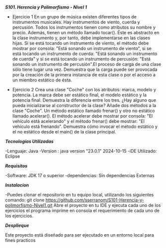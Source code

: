 ***S101. Herencia y Polimorfismo - Nivel 1***

- Ejercicio 1
En un grupo de música existen diferentes tipos de instrumentos musicales. Hay instrumentos de viento, cuerda y percusión.
Todos los instrumentos tienen como atributos su nombre y precio. Además, tienen un método llamado tocar(). Éste es abstracto en la clase instrumento y, por tanto, debe implementarse en las clases hijas.
Si se está tocando un instrumento de viento, el método debe mostrar por consola: "Está sonando un instrumento de viento", si se está tocando un instrumento de cuerda: "Está sonando un instrumento de cuerda"
y si se está tocando un instrumento de percusión: "Está sonando un instrumento de percusión".El proceso de carga de una clase sólo tiene lugar una vez.
Demuestra que la carga puede ser provocada por la creación de la primera instancia de esta clase o por el acceso a un miembro estático de ésta.

- Ejercicio 2
Crea una clase "Coche" con los atributos: marca, modelo y potencia. La marca debe ser estático final, el modelo estático y la potencia final. Demuestra la diferencia entre los tres. ¿Hay alguno que pueda inicializarse al constructor de la clase?
Añade dos métodos a la clase "Coche". Un método estático llamado frenar() y otro no estático llamado acelerar(). El método acelerar debe mostrar por consola: "El vehículo está acelerando" y el método frenar() debe mostrar: "El vehículo está frenando". 
Demuestra cómo invocar el método estático y el no estático desde el main() de la clase principal.


***Tecnologías Utilizadas***

-Lenguaje: Java
-Version : java version "23.0.1" 2024-10-15
-iDE Utilizado: Eclipse

***Requisitos***

-Software: JDK 17 o superior
-dependencias: Sin dependencias Externas

***Instalacion***

-Puedes clonar el repositorio en tu equipo local, utilizando los siguientes comando: 
git clone https://github.com/sserranom/S101-Herencia-y-polimorfismo-Nivel1.git
Abre el proyecto en tu IDE y ejecuta cada uno de los ejercicios
el programa imprime en consola el requerimiento de cada uno de los ejercicios.

***Desplieque***

Este proyecto está diseñado para ser ejecutado en un entorno local para fines practicos
















